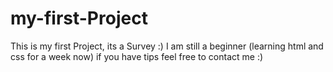 # my-first-Project
 This is my first Project, its a Survey :)
 I am still a beginner (learning html and css for a week now)
if you have tips feel free to contact me :)
